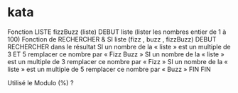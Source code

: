 # kata
Fonction LISTE fizzBuzz (liste)
DEBUT
liste (lister les nombres entier de 1 à 100)
Fonction de RECHERCHER & SI liste (fizz , buzz , fizzBuzz) 
DEBUT
RECHERCHER dans le résultat
SI un nombre de la « liste » est un multiple de 3 ET 5 remplacer ce nombre par « Fizz Buzz »
SI un nombre de la « liste » est un multiple de 3 remplacer ce nombre par « Fizz »
SI un nombre de la « liste » est un multiple de 5 remplacer ce nombre par  « Buzz »
FIN
FIN

Utilisé le Modulo (%) ?
